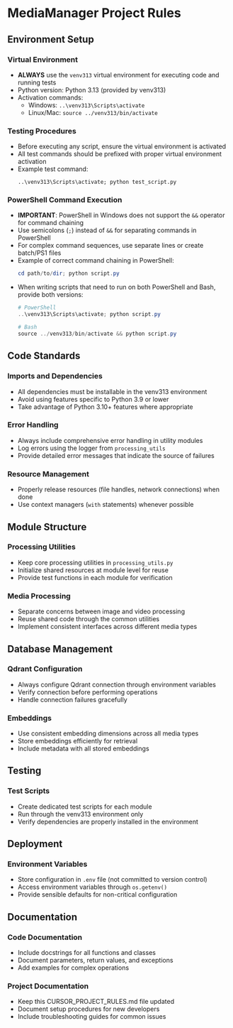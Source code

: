 # MediaManager Project Rules

## Environment Setup

### Virtual Environment
- **ALWAYS** use the `venv313` virtual environment for executing code and running tests
- Python version: Python 3.13 (provided by venv313)
- Activation commands:
  - Windows: `..\venv313\Scripts\activate`
  - Linux/Mac: `source ../venv313/bin/activate`

### Testing Procedures
- Before executing any script, ensure the virtual environment is activated
- All test commands should be prefixed with proper virtual environment activation
- Example test command: 
  ```
  ..\venv313\Scripts\activate; python test_script.py
  ```

### PowerShell Command Execution
- **IMPORTANT**: PowerShell in Windows does not support the `&&` operator for command chaining
- Use semicolons (`;`) instead of `&&` for separating commands in PowerShell
- For complex command sequences, use separate lines or create batch/PS1 files
- Example of correct command chaining in PowerShell:
  ```powershell
  cd path/to/dir; python script.py
  ```
- When writing scripts that need to run on both PowerShell and Bash, provide both versions:
  ```powershell
  # PowerShell
  ..\venv313\Scripts\activate; python script.py
  
  # Bash
  source ../venv313/bin/activate && python script.py
  ```

## Code Standards

### Imports and Dependencies
- All dependencies must be installable in the venv313 environment
- Avoid using features specific to Python 3.9 or lower
- Take advantage of Python 3.10+ features where appropriate

### Error Handling
- Always include comprehensive error handling in utility modules
- Log errors using the logger from `processing_utils`
- Provide detailed error messages that indicate the source of failures

### Resource Management
- Properly release resources (file handles, network connections) when done
- Use context managers (`with` statements) whenever possible

## Module Structure

### Processing Utilities
- Keep core processing utilities in `processing_utils.py`
- Initialize shared resources at module level for reuse
- Provide test functions in each module for verification

### Media Processing
- Separate concerns between image and video processing
- Reuse shared code through the common utilities
- Implement consistent interfaces across different media types

## Database Management

### Qdrant Configuration
- Always configure Qdrant connection through environment variables
- Verify connection before performing operations
- Handle connection failures gracefully

### Embeddings
- Use consistent embedding dimensions across all media types
- Store embeddings efficiently for retrieval
- Include metadata with all stored embeddings

## Testing

### Test Scripts
- Create dedicated test scripts for each module
- Run through the venv313 environment only
- Verify dependencies are properly installed in the environment

## Deployment

### Environment Variables
- Store configuration in `.env` file (not committed to version control)
- Access environment variables through `os.getenv()`
- Provide sensible defaults for non-critical configuration

## Documentation

### Code Documentation
- Include docstrings for all functions and classes
- Document parameters, return values, and exceptions
- Add examples for complex operations

### Project Documentation
- Keep this CURSOR_PROJECT_RULES.md file updated
- Document setup procedures for new developers
- Include troubleshooting guides for common issues 